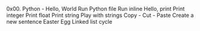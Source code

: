 0x00. Python - Hello, World Run Python file Run inline Hello, print Print integer Print float Print string Play with strings Copy - Cut - Paste Create a new sentence Easter Egg Linked list cycle